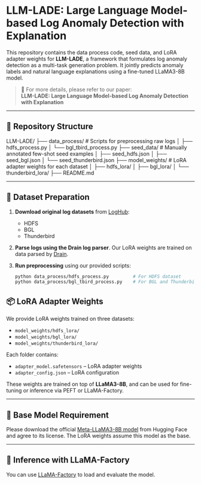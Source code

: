 # LLM-LADE: Large Language Model-based Log Anomaly Detection with Explanation

This repository contains the data process code, seed data, and LoRA adapter weights for **LLM-LADE**, a framework that formulates log anomaly detection as a multi-task generation problem. It jointly predicts anomaly labels and natural language explanations using a fine-tuned LLaMA3-8B model.

> 📄 For more details, please refer to our paper:  
> **LLM-LADE: Large Language Model-based Log Anomaly Detection with Explanation**  

---

## 📂 Repository Structure

LLM-LADE/
 ├── data_process/                  # Scripts for preprocessing raw logs
 │   ├── hdfs_process.py
 │   └── bgl_tbird_process.py
 ├── seed_data/                     # Manually annotated few-shot seed examples
 │   ├── seed_hdfs.json
 │   ├── seed_bgl.json
 │   └── seed_thunderbird.json
 ├── model_weights/                # LoRA adapter weights for each dataset
 │   ├── hdfs_lora/
 │   ├── bgl_lora/
 │   └── thunderbird_lora/
 ├── README.md



---

## 🔧 Dataset Preparation

1. **Download original log datasets** from [LogHub](https://github.com/logpai/loghub):

   - HDFS
   - BGL
   - Thunderbird

2. **Parse logs using the Drain log parser**. Our LoRA weights are trained on data parsed by [Drain](https://github.com/logpai/logparser).

3. **Run preprocessing** using our provided scripts:

   ```bash
   python data_process/hdfs_process.py         # For HDFS dataset
   python data_process/bgl_tbird_process.py    # For BGL and Thunderbird datasets
   ```

## 📦 LoRA Adapter Weights

We provide LoRA weights trained on three datasets:

- `model_weights/hdfs_lora/`
- `model_weights/bgl_lora/`
- `model_weights/thunderbird_lora/`

Each folder contains:

- `adapter_model.safetensors` – LoRA adapter weights
- `adapter_config.json` – LoRA configuration

These weights are trained on top of **LLaMA3-8B**, and can be used for fine-tuning or inference via PEFT or LLaMA-Factory.

------

## 🧠 Base Model Requirement

Please download the official [Meta-LLaMA3-8B model](https://huggingface.co/meta-llama/Meta-Llama-3-8B/tree/main) from Hugging Face and agree to its license. The LoRA weights assume this model as the base.

------

## 🚀 Inference with LLaMA-Factory

You can use [LLaMA-Factory](https://github.com/hiyouga/LLaMA-Factory) to load and evaluate the model.
